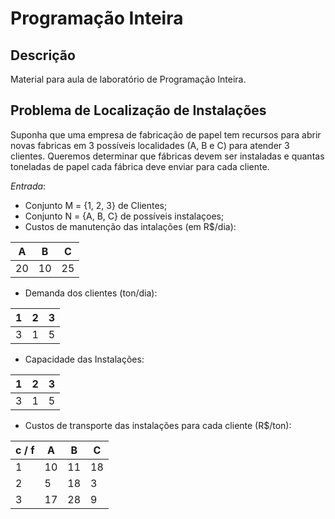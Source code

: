 # Programação Inteira

## Descrição
Material para aula de laboratório de Programação Inteira.

## Problema de Localização de Instalações

Suponha que uma empresa de fabricação de papel tem recursos para abrir novas fabricas
em 3 possíveis localidades (A, B e C) para atender 3 clientes.
Queremos determinar que fábricas devem ser instaladas e quantas toneladas de papel
cada fábrica deve enviar para cada cliente.

*Entrada*: 
- Conjunto M = {1, 2, 3} de Clientes;
- Conjunto N = {A, B, C} de possíveis instalaçoes;
- Custos de manutenção das intalações (em R$/dia):

| A  | B  | C  |
|----|----|----|
| 20 | 10 | 25 |

- Demanda dos clientes (ton/dia):

| 1 | 2 | 3 |
|---|---|---|
| 3 | 1 | 5 |

- Capacidade das Instalações:

| 1 | 2 | 3 |
|---|---|---|
| 3 | 1 | 5 |

- Custos de transporte das instalações para cada cliente (R$/ton):

| c / f | A | B | C |
|-------|---|---|---|
| 1 | 10 | 11 | 18 |
| 2 | 5 | 18 | 3 |
| 3 | 17 | 28 | 9 |


